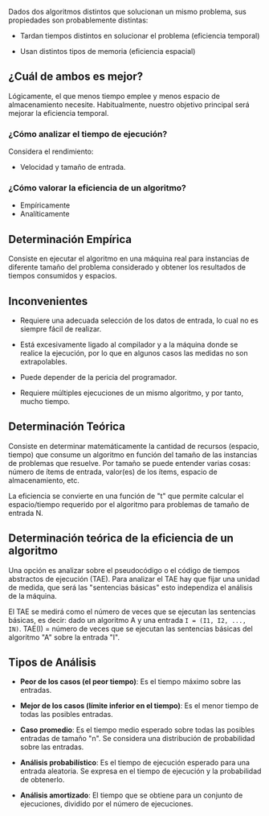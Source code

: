 Dados dos algoritmos distintos que solucionan un mismo problema, sus propiedades son probablemente distintas:

- Tardan tiempos distintos en solucionar el problema (eficiencia temporal)

- Usan distintos tipos de memoria (eficiencia espacial)

## ¿Cuál de ambos es mejor?

Lógicamente, el que menos tiempo emplee y menos espacio de almacenamiento necesite. Habitualmente, nuestro objetivo principal será mejorar la eficiencia temporal.

### ¿Cómo analizar el tiempo de ejecución?

Considera el rendimiento:

- Velocidad y tamaño de entrada.

### ¿Cómo valorar la eficiencia de un algoritmo?

- Empíricamente
- Analíticamente

## Determinación Empírica

Consiste en ejecutar el algoritmo en una máquina real para instancias de diferente tamaño del problema considerado y obtener los resultados de tiempos consumidos y espacios.

## Inconvenientes

- Requiere una adecuada selección de los datos de entrada, lo cual no es siempre fácil de realizar.

- Está excesivamente ligado al compilador y a la máquina donde se realice la ejecución, por lo que en algunos casos las medidas no son extrapolables.

- Puede depender de la pericia del programador.

- Requiere múltiples ejecuciones de un mismo algoritmo, y por tanto, mucho tiempo.

## Determinación Teórica

Consiste en determinar matemáticamente la cantidad de recursos (espacio, tiempo) que consume un algoritmo en función del tamaño de las instancias de problemas que resuelve. Por tamaño se puede entender varias cosas: número de ítems de entrada, valor(es) de los ítems, espacio de almacenamiento, etc.

La eficiencia se convierte en una función de "t" que permite calcular el espacio/tiempo requerido por el algoritmo para problemas de tamaño de entrada N.

## Determinación teórica de la eficiencia de un algoritmo

Una opción es analizar sobre el pseudocódigo o el código de tiempos abstractos de ejecución (TAE). Para analizar el TAE hay que fijar una unidad de medida, que será las "sentencias básicas" esto independiza el análisis de la máquina.

El TAE se medirá como el número de veces que se ejecutan las sentencias básicas, es decir: dado un algoritmo A y una entrada `I = (I1, I2, ..., IN)`. TAE(I) = número de veces que se ejecutan las sentencias básicas del algoritmo "A" sobre la entrada "I".

## Tipos de Análisis

- **Peor de los casos (el peor tiempo)**: Es el tiempo máximo sobre las entradas.

- **Mejor de los casos (límite inferior en el tiempo)**: Es el menor tiempo de todas las posibles entradas.

- **Caso promedio**: Es el tiempo medio esperado sobre todas las posibles entradas de tamaño "n". Se considera una distribución de probabilidad sobre las entradas.

- **Análisis probabilístico**: Es el tiempo de ejecución esperado para una entrada aleatoria. Se expresa en el tiempo de ejecución y la probabilidad de obtenerlo.

- **Análisis amortizado**: El tiempo que se obtiene para un conjunto de ejecuciones, dividido por el número de ejecuciones.